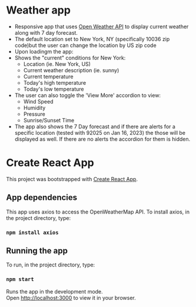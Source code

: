 # Weather app
+ Responsive app that uses [Open Weather API](https://openweathermap.org/api) to display current weather along with 7 day forecast.
+ The default location set to New York, NY (specifically 10036 zip code)but the user can change the location by US zip code
+ Upon loadingm the app:
+ Shows the "current" conditions for New York:
  + Location (ie. New York, US)
  + Current weather description (ie. sunny)
  + Current temperature
  + Today's high temperature
  + Today's low temperature
+ The user can also toggle the 'View More' accordion to view:
    + Wind Speed
    + Humidity
    + Pressure
    + Sunrise/Sunset Time
+ The app also shows the 7 Day forecast and if there are alerts for a specific location (tested with 92025 on Jan 16, 2023) the those will be displayed as well. If there are no alerts the accordion for them is hidden.

# Create React App

This project was bootstrapped with [Create React App](https://github.com/facebook/create-react-app).

## App dependencies

This app uses axios to access the OpenWeatherMap API.
To install axios, in the project directory, type:

### `npm install axios`

## Running the app

To run, in the project directory, type:

### `npm start`

Runs the app in the development mode.\
Open [http://localhost:3000](http://localhost:3000) to view it in your browser.
